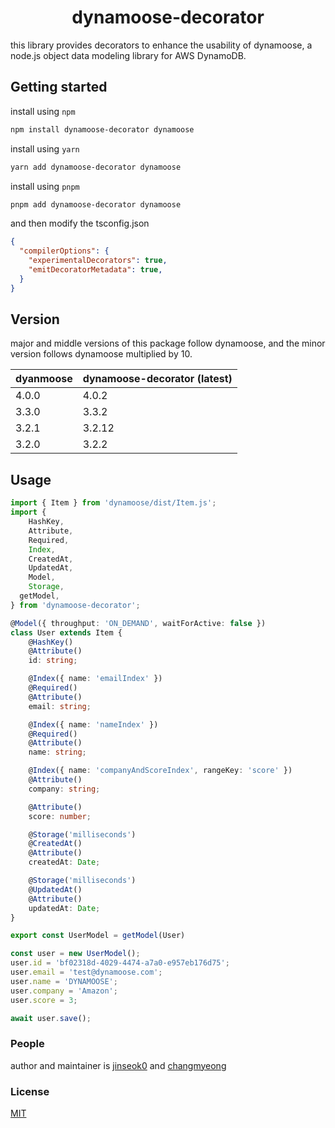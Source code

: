 
<h1 align="center">dynamoose-decorator</h1>

this library provides decorators to enhance the usability of dynamoose, a node.js object data modeling library for AWS DynamoDB.

## Getting started

install using `npm`

```bash
npm install dynamoose-decorator dynamoose
```

install using `yarn`

```bash
yarn add dynamoose-decorator dynamoose
```

install using `pnpm`

```bash
pnpm add dynamoose-decorator dynamoose
```

and then modify the tsconfig.json
```json
{
  "compilerOptions": {
    "experimentalDecorators": true,
    "emitDecoratorMetadata": true,
  }
}
```

## Version

major and middle versions of this package follow dynamoose, and the minor version follows dynamoose multiplied by 10.

| dyanmoose | dynamoose-decorator (latest) |
| --- | --- |
| 4.0.0 | 4.0.2 |
| 3.3.0 | 3.3.2 |
| 3.2.1 | 3.2.12 |
| 3.2.0 | 3.2.2 |

## Usage

```typescript
import { Item } from 'dynamoose/dist/Item.js';
import {
	HashKey,
	Attribute,
	Required,
	Index,
	CreatedAt,
	UpdatedAt,
	Model,
	Storage,
  getModel,
} from 'dynamoose-decorator';

@Model({ throughput: 'ON_DEMAND', waitForActive: false })
class User extends Item {
	@HashKey()
	@Attribute()
	id: string;

	@Index({ name: 'emailIndex' })
	@Required()
	@Attribute()
	email: string;

	@Index({ name: 'nameIndex' })
	@Required()
	@Attribute()
	name: string;

	@Index({ name: 'companyAndScoreIndex', rangeKey: 'score' })
	@Attribute()
	company: string;

	@Attribute()
	score: number;

	@Storage('milliseconds')
	@CreatedAt()
	@Attribute()
	createdAt: Date;

	@Storage('milliseconds')
	@UpdatedAt()
	@Attribute()
	updatedAt: Date;
}

export const UserModel = getModel(User)

const user = new UserModel();
user.id = 'bf02318d-4029-4474-a7a0-e957eb176d75';
user.email = 'test@dynamoose.com';
user.name = 'DYNAMOOSE';
user.company = 'Amazon';
user.score = 3;

await user.save();
```

### People

author and maintainer is [jinseok0](https://github.com/jinseok0) and [changmyeong](https://github.com/changmyeong)

### License

[MIT](LICENSE)
